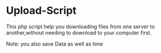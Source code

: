# Upload-Script
This php script help you downloading files from one server to another,without needing to download to your computer first.

Note: you also save Data as well as time
